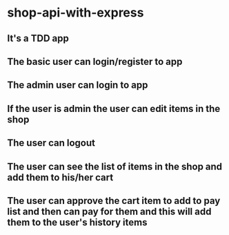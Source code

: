 # shop-api-with-express
## It's a TDD app

## The basic user can login/register to app
## The admin user can login to app
## If the user is admin the user can edit items in the shop
## The user can logout
## The user can see the list of items in the shop and add them to his/her cart
## The user can approve the cart item to add to pay list and then can pay for them and this will add them to the user's history items




